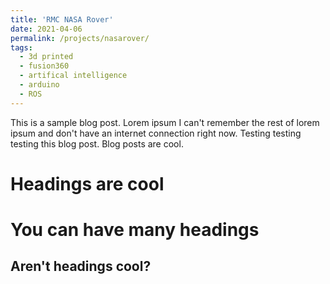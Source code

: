 ```yaml
---
title: 'RMC NASA Rover'
date: 2021-04-06
permalink: /projects/nasarover/
tags:
  - 3d printed
  - fusion360
  - artifical intelligence
  - arduino
  - ROS
---
```


This is a sample blog post. Lorem ipsum I can't remember the rest of lorem ipsum and don't have an internet connection right now. Testing testing testing this blog post. Blog posts are cool. 

Headings are cool
======

You can have many headings
======

Aren't headings cool?
------
